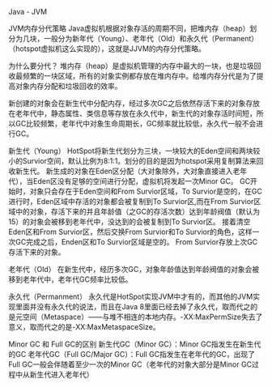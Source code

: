 Java - JVM

JVM内存分代策略
Java虚拟机根据对象存活的周期不同，把堆内存（heap）划分为几块，一般分为新年代（Young）、老年代（Old）和永久代（Permanent）（hotspot虚拟机这么实现的），这就是JJVM的内存分代策略。


为什么要分代？
堆内存（heap）是虚拟机管理的内存中最大的一块，也是垃圾回收最频繁的一块区域，所有的对象实例都存放在堆内存中。给堆内存分代是为了提高对象内存分配和垃圾回收的效率。


新创建的对象会在新生代中分配内存，经过多次GC之后依然存活下来的对象存放在老年代中，静态属性、类信息等存放在永久代中，新生代的对象存活时间短，所以GC比较频繁，老年代中对象生命周期长，GC频率就比较低，永久代一般不会进行GC。


新生代（Young）
HotSpot将新生代划分为三块，一块较大的Eden空间和两块较小的Survior空间，默认比例为8:1:1。划分的目的是因为hotspot采用复制算法来回收新生代。
新生成的对象在Eden区分配（大对象除外，大对象直接进入老年代），当Eden区没有足够的空间进行分配，虚拟机将发起一次Minor GC。
GC开始时，对象只会存在于Eden空间和From Survior区域，To Survior是空的，在GC进行时，Eden区域中存活的对象都会被复制到To Survior区,而在From Survior区域中的对象，存活下来的并且年龄值（之GC的存活次数）达到年龄阀值（默认为15）的对象会被移到老年代中，没达到的会被复制到To Survior区。
接着清空Eden区和From Survior区，然后交换From Survior和To Survior的角色，这样一次GC完成之后，Enden区和To Survior区域是空的。
From Survior存放上次GC存活下来的对象。

老年代（Old）
在新生代中，经历多次GC，对象年龄值达到年龄阀值的对象会被移到老年代中，老年代GC频率比较低。

永久代（Permanment）
永久代是HotSpot实现JVM中才有的，而其他的JVM实现里面并没有永久代的说法，而且在Java 8里面已经去掉了永久代，取而代之的是元空间（Metaspace）——与堆不相连的本地内存。-XX:MaxPermSize失去了意义，取而代之的是-XX:MaxMetaspaceSize。

Minor GC 和 Full GC的区别
新生代GC（Minor GC）：Minor GC指发生在新生代的GC
老年代GC（Full GC/Major GC）：Full GC指发生在老年代的GC，出现了Full GC一般会伴随着至少一次的Minor GC（老年代的对象大部分是Minor GC过程中从新生代进入老年代）